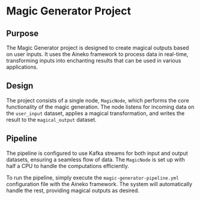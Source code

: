 # Magic Generator Project

## Purpose
The Magic Generator project is designed to create magical outputs based on user inputs. It uses the Aineko framework to process data in real-time, transforming inputs into enchanting results that can be used in various applications.

## Design
The project consists of a single node, `MagicNode`, which performs the core functionality of the magic generation. The node listens for incoming data on the `user_input` dataset, applies a magical transformation, and writes the result to the `magical_output` dataset.

## Pipeline
The pipeline is configured to use Kafka streams for both input and output datasets, ensuring a seamless flow of data. The `MagicNode` is set up with half a CPU to handle the computations efficiently.

To run the pipeline, simply execute the `magic-generator-pipeline.yml` configuration file with the Aineko framework. The system will automatically handle the rest, providing magical outputs as desired.
